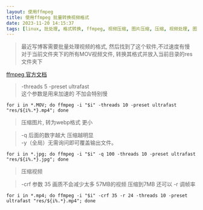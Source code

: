 ```yaml
---
layout: 使用ffmpeg
title: 使用ffmpeg 批量转换视频格式
date: 2023-11-20 14:15:37
tags: [linux, 批处理, 格式转换, ffmpeg, 视频压缩, 图片压缩, 压缩, 视频处理, 图片处理]
---
```


> 最近写博客需要批量处理视频的格式, 然后找到了这个软件,不过速度有慢  
    对于当前文件夹下的所有MOV视频文件, 转换其格式并放入当前目录的res文件夹下

[ffmpeg 官方文档](https://ffmpeg.org/ffmpeg.html#Description)

> -threads 5 -preset ultrafast  
> 这个参数是用来加速的 不加会特别慢

```shell
for i in *.MOV; do ffmpeg -i "$i" -threads 10 -preset ultrafast "res/${i%.*}.mp4"; done
```

> 压缩图片, 转为webp格式 更小

> -q 后面的数字越大 压缩越明显  
> -y（全局）无需询问即可覆盖输出文件。
```shell
for i in *.jpg; do ffmpeg -i "$i" -q 100 -threads 10 -preset ultrafast "res/${i%.*}.jpg"; done
```

> 压缩视频

> -crf 参数 35 画质不会减少太多  57MB的视频 压缩到7MB 还可以 -r 调帧率

```shell
for i in *.mp4; do ffmpeg -i "$i" -crf 35 -r 24 -threads 10 -preset ultrafast "res/${i%.*}.mp4"; done
```
